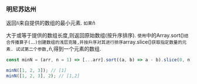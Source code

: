 ### 明尼苏达州

返回`ñ`来自提供的数组的最小元素. `如果`ñ

大于或等于提供的数组长度,则返回原始数组(按升序排序). `使用`中的Array.sort()`结合传播算子(`...`)创建数组的浅层克隆,并按升序对其进行排序`array.slice()`获取指定数量的元素. 试试第二个参数,`ñ,得到一个元素的数组. 

```js
const minN = (arr, n = 1) => [...arr].sort((a, b) => a - b).slice(0, n);
```

```js
minN([1, 2, 3]); // [1]
minN([1, 2, 3], 2); // [1,2]
```